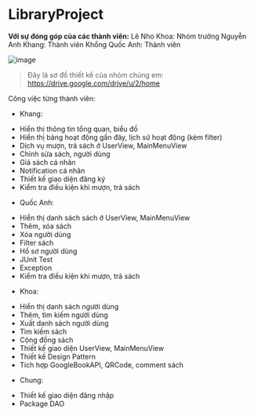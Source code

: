 # LibraryProject
**Với sự đóng góp của các thành viên:**
Lê Nho Khoa: Nhóm trưởng
Nguyễn Anh Khang: Thành viên
Khổng Quốc Anh: Thành viên

![image](https://github.com/user-attachments/assets/5d881e41-8d90-4339-9643-524eeff011aa)

> Đây là sơ đồ thiết kế của nhóm chúng em:
https://drive.google.com/drive/u/2/home

Công việc từng thành viên:
+ Khang:
- Hiển thị thông tin tổng quan, biểu đồ
- Hiển thị bảng hoạt động gần đây, lịch sử hoạt động (kèm filter)
- Dịch vụ mượn, trả sách ở UserView, MainMenuView
- Chỉnh sửa sách, người dùng
- Giá sách cá nhân
- Notification cá nhân
- Thiết kế giao diện đăng ký
- Kiểm tra điều kiện khi mượn, trả sách

+ Quốc Anh:
- Hiển thị danh sách sách ở UserView, MainMenuView
- Thêm, xóa sách
- Xóa người dùng
- Filter sách
- Hồ sơ người dùng
- JUnit Test
- Exception
- Kiểm tra điều kiện khi mượn, trả sách

+ Khoa:
- Hiển thị danh sách người dùng
- Thêm, tìm kiếm người dùng
- Xuất danh sách người dùng
- Tìm kiếm sách
- Cộng đồng sách
- Thiết kế giao diện UserView, MainMenuView
- Thiết kế Design Pattern
- Tích hợp GoogleBookAPI, QRCode, comment sách

+ Chung:
- Thiết kế giao diện đăng nhập
- Package DAO

